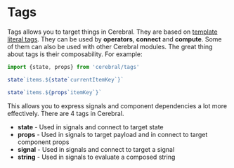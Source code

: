 # Tags
Tags allows you to target things in Cerebral. They are based on [template literal tags](https://developer.mozilla.org/en-US/docs/Web/JavaScript/Reference/Template_literals#Tagged_template_literals). They can be used by **operators**, **connect** and **compute**. Some of them can also be used with other Cerebral modules. The great thing about tags is their composability. For example:

```js
import {state, props} from 'cerebral/tags'

state`items.${state`currentItemKey`}`

state`items.${props`itemKey`}`
```

This allows you to express signals and component dependencies a lot more effectively. There are 4 tags in Cerebral.

- **state** - Used in signals and connect to target state
- **props** - Used in signals to target payload and in connect to target component props
- **signal** - Used in signals and connect to target a signal
- **string** - Used in signals to evaluate a composed string
